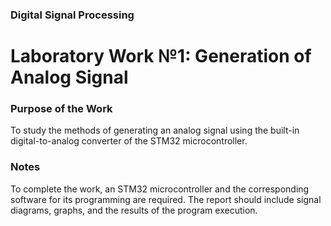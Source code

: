 ### Digital Signal Processing
# Laboratory Work №1: Generation of Analog Signal

### Purpose of the Work
To study the methods of generating an analog signal using the built-in digital-to-analog converter of the STM32 microcontroller.

### Notes
To complete the work, an STM32 microcontroller and the corresponding software for its programming are required. The report should include signal diagrams, graphs, and the results of the program execution.
